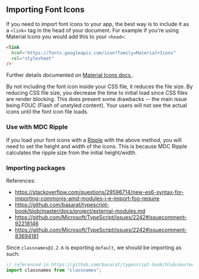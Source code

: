## Importing Font Icons

If you need to import font icons to your app, the best way is to include it as a `<link>` tag in the head of your document. For example if you're using Material Icons you would add this to your `<head>`:

```html
<link
  href="https://fonts.googleapis.com/icon?family=Material+Icons"
  rel="stylesheet"
/>
```

Further details documented on [Material Icons docs ](https://google.github.io/material-design-icons/#icon-font-for-the-web).

By not including the font icon inside your CSS file, it reduces the file size. By reducing CSS file size, you decrease the time to initial load since CSS files are render blocking. This does present some drawbacks -- the main issue being FOUC (Flash of unstyled content). Your users will not see the actual icons until the font icon file loads.

### Use with MDC Ripple

If you load your font icons with a [Ripple](../packages/ripple) with the above method, you will need to set the height and width of the icons. This is because MDC Ripple calculates the ripple size from the initial height/width.

### Importing packages

References:

- https://stackoverflow.com/questions/29596714/new-es6-syntax-for-importing-commonjs-amd-modules-i-e-import-foo-require
- https://github.com/basarat/typescript-book/blob/master/docs/project/external-modules.md
- https://github.com/Microsoft/TypeScript/issues/2242#issuecomment-92218146
- https://github.com/Microsoft/TypeScript/issues/2242#issuecomment-83694181

Since `classnames@2.2.6` is exporting `default`, we should be importing as such:

```ts
// referenced in https://github.com/basarat/typescript-book/blob/master/docs/project/external-modules.md#default-exportsimports
import classnames from "classnames";
```
